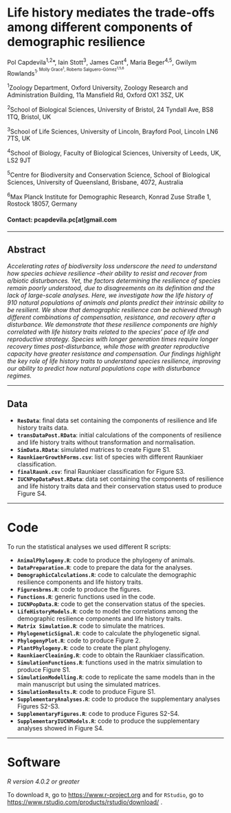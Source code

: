 # Life history mediates the trade-offs among different components of demographic resilience

Pol Capdevila<sup>1,2</sup>*, Iain Stott<sup>3</sup>, James Cant<sup>4</sup>, Maria Beger<sup>4,5</sup>, Gwilym Rowlands<sup>1<sup>, Molly Grace<sup>1</sup>, Roberto Salguero-Gómez<sup>1,5,6</sup>
 
<sup>1</sup>Zoology Department, Oxford University, Zoology Research and Administration Building, 11a Mansfield Rd, Oxford OX1 3SZ, UK

 <sup>2</sup>School of Biological Sciences, University of Bristol, 24 Tyndall Ave, BS8 1TQ, Bristol, UK 
 
 <sup>3</sup>School of Life Sciences, University of Lincoln, Brayford Pool, Lincoln LN6 7TS, UK
 
 <sup>4</sup>School of Biology, Faculty of Biological Sciences, University of Leeds, UK, LS2 9JT
 
 <sup>5</sup>Centre for Biodiversity and Conservation Science, School of Biological Sciences, University of Queensland, Brisbane, 4072, Australia
 
 <sup>6</sup>Max Planck Institute for Demographic Research, Konrad Zuse Straße 1, Rostock 18057, Germany

#### Contact: pcapdevila.pc[at]gmail.com

---

## Abstract

_Accelerating rates of biodiversity loss underscore the need to understand how species achieve resilience –their ability to resist and recover from a/biotic disturbances. Yet, the factors determining the resilience of species remain poorly understood, due to disagreements on its definition and the lack of large-scale analyses. Here, we investigate how the life history of 910 natural populations of animals and plants predict their intrinsic ability to be resilient. We show that demographic resilience can be achieved through different combinations of compensation, resistance, and recovery after a disturbance. We demonstrate that these resilience components are highly correlated with life history traits related to the species’ pace of life and reproductive strategy. Species with longer generation times require longer recovery times post-disturbance, while those with greater reproductive capacity have greater resistance and compensation. Our findings highlight the key role of life history traits to understand species resilience, improving our ability to predict how natural populations cope with disturbance regimes._

---

## Data

- __`ResData`__: final data set containing the components of resilience and life history traits data. 
- __`transDataPost.RData`__: initial calculations of the components of resilience and life history traits without transformation and normalisation. 
- __`SimData.RData`__: simulated matrices to create Figure S1.  
- __`RaunkiaerGrowthForms.csv`__: list of species with different Raunkiaer classification.
- __`finalRaunk.csv`__: final Raunkiaer classification for Figure S3.
- __`IUCNPopDataPost.RData`__: data set containing the components of resilience and life history traits data and their conservation status used to produce Figure S4.  

---

# Code

To run the statistical analyses we used different R scripts: 

- __`AnimalPhylogeny.R`__: code to produce the phylogeny of animals.
- __`DataPreparation.R`__: code to prepare the data for the analyses.
- __`DemographicCalculations.R`__: code to calculate the demographic resilience components and life history traits. 
- __`Figuresbrms.R`__: code to produce the figures. 
- __`Functions.R`__: generic functions used in the code.
- __`IUCNPopData.R`__: code to get the conservation status of the species.
- __`LifeHistoryModels.R`__: code to model the correlations among the demographic resilience components and life history traits. 
- __`Matrix Simulation.R`__: code to simulate the matrices. 
- __`PhylogeneticSignal.R`__: code to calculate the phylogenetic signal.
- __`PhylogenyPlot.R`__: code to produce Figure 2.
- __`PlantPhylogeny.R`__: code to create the plant phylogeny. 
- __`RaunkiaerCleaining.R`__: code to obtain the Raunkiaer classification. 
- __`SimulationFunctions.R`__: functions used in the matrix simulation to produce Figure S1.
- __`SimulationModelling.R`__: code to replicate the same models than in the main manuscript but using the simulated matrices.
- __`SimulationResults.R`__: code to produce Figure S1. 
- __`SupplementaryAnalyses.R`__: code to produce the supplementary analyses Figures S2-S3. 
- __`SupplementaryFigures.R`__: code to produce Figures S2-S4. 
- __`SupplementaryIUCNModels.R`__: code to produce the supplementary analyses showed in Figure S4. 

 
---

# Software

_R version 4.0.2 or greater_

To download `R`, go to https://www.r-project.org and for `RStudio`, go to https://www.rstudio.com/products/rstudio/download/ .



